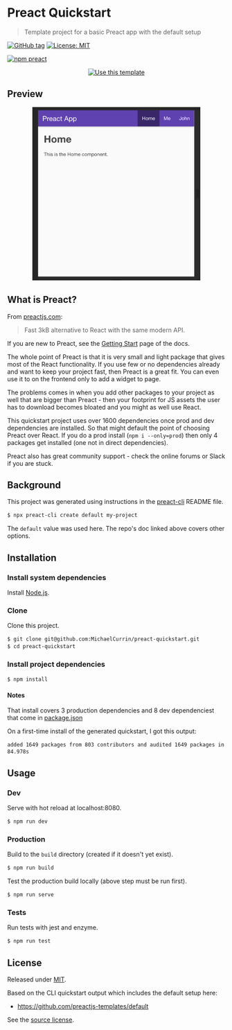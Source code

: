 # Preact Quickstart
> Template project for a basic Preact app with the default setup


[![GitHub tag](https://img.shields.io/github/tag/MichaelCurrin/preact-quickstart)](https://github.com/MichaelCurrin/preact-quickstart/tags/)
[![License: MIT](https://img.shields.io/badge/License-MIT-blue)](#license)

[![npm preact](https://img.shields.io/badge/npm-preact-blue)](https://www.npmjs.com/package/preact)

<div align=center>

[![Use this template](https://img.shields.io/badge/Use_this_template-2ea44f?style=for-the-badge)](https://github.com/MichaelCurrin/preact-quickstart/generate)

</div>


## Preview

<div align=center>
    <img src=sample.png alt="Sample screenshot" title="Sample screenshot" height="400" />
</div>



## What is Preact?

From [preactjs.com](https://preactjs.com):

> Fast 3kB alternative to React with the same modern API.

If you are new to Preact, see the [Getting Start](https://preactjs.com/guide/v10/getting-started) page of the docs.

The whole point of Preact is that it is very small and light package that gives most of the React functionality. If you use few or no dependencies already and want to keep your project fast, then Preact is a great fit. You can even use it to on the frontend only to add a widget to page.

The problems comes in when you add other packages to your project as well that are bigger than Preact - then your footprint for JS assets the user has to download becomes bloated and you might as well use React. 

This quickstart project uses over 1600 dependencies once prod and dev dependencies are installed. So that might default the point of choosing Preact over React. If you do a prod install (`npm i --only=prod`) then only 4 packages get installed (one not in direct dependencies).

Preact also has great community support - check the online forums or Slack if you are stuck.


## Background

This project was generated using instructions in the [preact-cli](https://github.com/preactjs/preact-cli#readme) README file.

```sh
$ npx preact-cli create default my-project
```

The `default` value was used here. The repo's doc linked above covers other options.


## Installation

### Install system dependencies

Install [Node.js](https://gist.github.com/MichaelCurrin/aa1fc56419a355972b96bce23f3bccba).

### Clone

Clone this project.

```sh
$ git clone git@github.com:MichaelCurrin/preact-quickstart.git
$ cd preact-quickstart
```

### Install project dependencies

```sh
$ npm install
```

#### Notes

That install covers 3 production dependencies and 8 dev dependenciest that come in [package.json](/package.json) 

On a first-time install of the generated quickstart, I got this output:

```
added 1649 packages from 803 contributors and audited 1649 packages in 84.978s
```


## Usage

### Dev

Serve with hot reload at localhost:8080.

```sh
$ npm run dev
```

### Production

Build to the `build` directory (created if it doesn't yet exist).

```sh
$ npm run build
```

Test the production build locally (above step must be run first).

```sh
$ npm run serve
```

### Tests

Run tests with jest and enzyme.

```sh
$ npm run test
```


## License

Released under [MIT](/LICENSE).

Based on the CLI quickstart output which includes the default setup here:

- https://github.com/preactjs-templates/default

See the [source license](/LICENSE-source).
